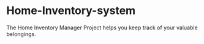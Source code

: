 # Home-Inventory-system
The Home Inventory Manager Project helps you keep track of your valuable belongings.
